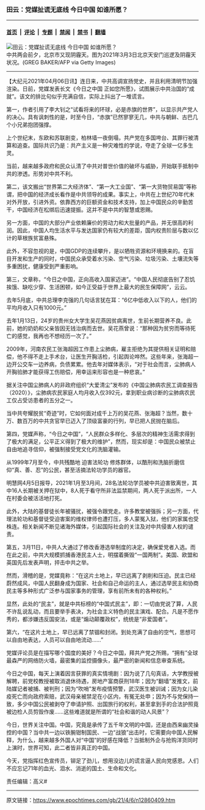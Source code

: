 ### 田云：党媒扯谎无底线 今日中国 如谁所愿？

---

#### [首页](../../../..?n12860409) &nbsp;|&nbsp; [评论](../../../../../epoch-comment?n12860409) &nbsp;|&nbsp; [专题](../../../../../epoch-special?n12860409) &nbsp;|&nbsp; [禁闻](../../../../../epoch-news?n12860409) &nbsp;|&nbsp; [禁书](../../../../../books?n12860409) &nbsp;|&nbsp; [翻墙](https://github.com/gfw-breaker/nogfw/blob/master/README.md?n12860409)


<div><img alt="田云：党媒扯谎无底线 今日中国 如谁所愿？" class="attachment-djy_600_400 size-djy_600_400 wp-post-image" src="https://i.epochtimes.com/assets/uploads/2021/03/GettyImages-1231483041-600x400.jpg"/>
<div class="caption">
 中共两会前夕，北京市又现阴霾天。图为2021年3月3日北京天安门巡逻及阴霾天状况。(GREG BAKER/AFP via Getty Images)
</div></div><hr/><div class="post_content" id="artbody" itemprop="articleBody">
 <!-- article content begin -->
 <p>
  【大纪元2021年04月06日讯】连日来，中共高调宣扬党史，并且利用清明节加强渲染。日前，党媒发表长文《今日之中国 正如您所愿》，试图展示中共治国的“成就”。该文的排比句似乎充满自信，实际上抖出了一堆谎言。
 </p>
 <p>
  第一，作者引用了李大钊之“试看将来的环球，必是赤旗的世界”，以显示共产党人的决心。具有讽刺性的是，时至今日，“赤旗”已然寥寥无几，中共与朝鲜、古巴几个小兄弟抱团强撑。
 </p>
 <p>
  上个世纪末，东欧和苏联剧变，柏林墙一夜倒塌，共产党在多国垮台、其罪行被清算和追查。国际共识乃是：共产主义是一种灾难性的学说，夺走了全球一亿多生灵。
 </p>
 <p>
  当前，越来越多政府和民众认清了中共对普世价值的破坏与威胁，开始联手抵制中共的渗透。形势对中共不利。
 </p>
 <p>
  第二，该文搬出“世界第二大经济体”、“第一大工业国”、“第一大货物贸易国”等称谓，把中国的经济成长看作是中共领导的成果。事实上，中共在上世纪70年代末对外开放，引进外资。依靠西方的巨额资金和技术支持，加上中国民众的辛勤苦干，中国经济在松绑后迅速提振。这并不是中共的智慧或恩赐。
 </p>
 <p>
  另一方面，中国的大部分产业依赖廉价的劳动力和大批量的产品，并无很高的利润。因此，中国人均生活水平与发达国家仍有较大的差距，国内权贵阶层与数以亿计的草根族贫富悬殊。
 </p>
 <p>
  此外，不容忽视的是，中国GDP的连续攀升，是以牺牲资源和环境换来的。在盲目开发和生产的同时，中国民众承受着水污染、空气污染、垃圾污染、土壤流失等多重困扰，健康受到严重影响。
 </p>
 <p>
  第三，文章称，“今日之中国，正向高收入国家迈进”。“中国人民彻底告别了忍饥挨饿、缺吃少穿、生活困顿，如今正受益于世界上最大的民生保障网”，云云。
 </p>
 <p>
  去年5月底，中共总理李克强的几句话言犹在耳：“6亿中低收入以下的人，他们的平均月收入只有1000元。”
 </p>
 <p>
  去年1月13日，24岁的贵州女大学生吴花燕因贫病离世，生前长期营养不良。此前，她的奶奶和父亲皆因无钱治病而去世。吴花燕曾说：“那种因为贫穷而等待死亡的感觉，我再也不想经历一次了。”
 </p>
 <p>
  2009年，河南农民工张海超因工作患上尘肺病，雇主拒绝为其提供相关证明和赔偿，他不得不走上手术台，让医生开胸活检，引起舆论哗然。这些年来，张海超一边开公交车一边养病，负债累累。他去年对媒体表示，“对于社会而言，尘肺病人开胸验肺才能获得工伤赔偿，用幸运来形容也是一种悲哀。”
 </p>
 <p>
  据关注中国尘肺病人的非政府组织“大爱清尘”发布的《中国尘肺病农民工调查报告（2020）》，尘肺病农民家庭人均月收入仅392元，拿到职业病诊断的尘肺病农民工仅占受访患者的五分之一。
 </p>
 <p>
  当中共夸耀脱贫“奇迹”时，它如何面对成千上万的吴花燕、张海超？当然，数十万、数百万的中共贪官早已迈入了顶级富豪的行列，早已把人民抛在脑后。
 </p>
 <p>
  第四，党媒声称，“今日之中国”，“人民群众多样化、多层次的精神生活需求得到了极大的满足，公平正义得到了极大的维护”，然而，现实却是：中国民众被禁止自由地追寻信仰，被强制接受党文化的洗脑灌输。
 </p>
 <p>
  从1999年7月至今，中共残酷地
  <ok href="https://www.epochtimes.com/gb/tag/%E8%BF%AB%E5%AE%B3%E6%B3%95%E8%BD%AE%E5%8A%9F.html">
   迫害法轮功
  </ok>
  修炼群体，以酷刑和洗脑折磨信仰“真、善、忍”的公民，甚至活摘法轮功学员的器官。
 </p>
 <p>
  明慧网4月5日报导，2021年1月至3月间，28名法轮功学员被中共迫害致离世，其中16人长期被关押在狱中，8人死于看守所非法监禁期间，两人死于派出所，一人在村委会被活活地打死。
 </p>
 <p>
  此外，大陆的基督徒长年被骚扰，被强令跟党走。许多教堂被强拆；另一方面，代理法轮功和基督徒受迫害案的维权律师也遭打压，多人蒙冤入狱，他们的家属也受株连。相关新闻不断见诸海外媒体，引起国际社会的关注及对中共侵害人权的谴责。
 </p>
 <p>
  第五，3月11日，中共人大通过了修改香港选举制度的决定，确保爱党者入选。而在此之前，中共大规模抓捕香港民主人士，明摆着撕毁“一国两制”。美国、欧盟和英国先后发表声明，抨击中共之举。
 </p>
 <p>
  然而，滑稽的是，党媒竟称：“在这片土地上，早已远离了剥削和压迫。民主已经蔚然成风，中国人民翻身成为国家、社会和自己命运的主人，通过选举民主和协商民主等多种形式广泛参与国家事务的管理，享有前所未有的各种权利。”
 </p>
 <p>
  显然，此处的“民主”，就是中共标榜的“中国式民主”，即：一切由党说了算，人民不许乱说乱动，而且要举手表决，为社会主义特色的民主演戏、配合。凡是不愿作秀的，都涉嫌违反国安法，或是“煽动颠覆政权”，统统是“非爱国者”。
 </p>
 <p>
  第六，“在这片土地上，早已远离了禁锢和封闭。到处充满了自由的空气，思想可以自由地表达，人员可以自由地流动……”
 </p>
 <p>
  党媒评论员是在描写哪个国度的美好？今日之中国，拜共产党之所赐，“拥有”全球最森严的网络防火墙，最密集的监控摄像头，最严密的新闻和信息审查系统。
 </p>
 <p>
  今日之中国，每天上演着因言获罪的真实情境剧：因为说了几句真话，大学教授被解聘，前党校教授被取消退休待遇，房地产富商获刑18年；因为“翻墙”发推文，前陆媒记者被捕、被判刑；因为“吹哨”发布疫情预警，武汉医生被训诫；因为女儿染疫死亡而向政府索赔，武汉母亲被禁足在小区内，有冤无处申；因为不与党保持一致，多少中国公民被剥夺了申请护照、出国旅行的权利，甚至拿到手的合法护照竟被边检人员剪毁作废……这些难道就是所谓的“社会和谐的动人风景”？
 </p>
 <p>
  今日，世界关注中国。中国，究竟是承传了五千年文明的中国，还是由西来幽灵操控的中国？当中共一边以铁腕钳制国民、一边“战狼”出击时，它需要向中国人民解释，为什么，越来越多外国人对“中国”的好感在降低？当抵制外企与抢购洋货同时上演时，世界可知，此二者皆非真正的中国。
 </p>
 <p>
  今天，党指挥红色宣传员，铆足了劲儿，想用没边儿的谎言逼人民向党感恩。人们不应忘记71年的血光、泪水、消逝的国土、生命和文化。
 </p>
 <p>
  责任编辑：高义#
 </p>
 <!-- article content end -->
 <div id="below_article_ad">
 </div>
</div>


---

原文链接：https://www.epochtimes.com/gb/21/4/6/n12860409.htm